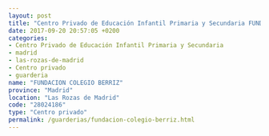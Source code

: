 ```yaml
---
layout: post
title: "Centro Privado de Educación Infantil Primaria y Secundaria FUNDACION COLEGIO BERRIZ"
date: 2017-09-20 20:57:05 +0200
categories:
- Centro Privado de Educación Infantil Primaria y Secundaria
- madrid
- las-rozas-de-madrid
- Centro privado
- guarderia
name: "FUNDACION COLEGIO BERRIZ"
province: "Madrid"
location: "Las Rozas de Madrid"
code: "28024186"
type: "Centro privado"
permalink: /guarderias/fundacion-colegio-berriz.html
---
```

